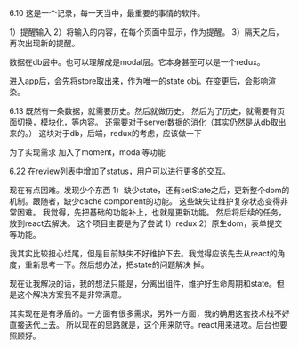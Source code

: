 6.10
这是一个记录，每一天当中，最重要的事情的软件。

1）提醒输入
2）将输入的内容，在每个页面中显示，作为提醒。
3）隔天之后，再次出现新的提醒。

数据在db层中。也可以理解成是modal层。它本身甚至可以是一个redux。


进入app后，会先将store取出来，作为唯一的state obj。在变更后，会影响渲染。

6.13
既然有一条数据，就需要历史。然后就做历史。
然后为了历史，就需要有页面切换，模块化，等内容。
还需要对于server数据的消化（其实仍然是从db取出来的。）
这块对于db，后端，redux的考虑，应该做一下

为了实现需求
加入了moment，modal等功能


6.22
在review列表中增加了status，用户可以进行更多的交互。

现在有点困难。发现少个东西
1）缺少state，还有setState之后，更新整个dom的机制。跟随者，缺少cache component的功能。
这些缺失让维护复杂状态变得非常困难。
我觉得，先把基础的功能补上，也就是更新功能。
然后将后续的任务，放到react去解决。
这个项目主要是为了尝试
1）redux
2）原生dom，表单提交等功能。

我其实比较担心烂尾，但是目前缺失不好维护下去。我觉得应该先去从react的角度，重新思考一下。然后想办法，把state的问题解决
掉。

现在让我解决的话，我的想法只能是，分离出组件，维护好生命周期和state。但是这个解决方案我不是非常满意。

其实现在是有矛盾的。一方面有很多需求，另外一方面，我的确用这套技术栈不好直接迭代上去。
所以现在的思路就是，这个用来防守。react用来进攻。后台也要照顾好。
